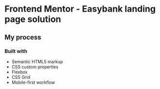 # Frontend Mentor - Easybank landing page solution

## My process

### Built with

- Semantic HTML5 markup
- CSS custom properties
- Flexbox
- CSS Grid
- Mobile-first workflow




